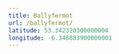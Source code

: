 ```yaml
---
title: Ballyfermot
url: /ballyfermot/
latitude: 53.342320300000004
longitude: -6.348883900000001
---
```

